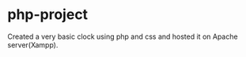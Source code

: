 # php-project

<p>Created a very basic clock using php and css and hosted it on Apache server(Xampp).</p>
